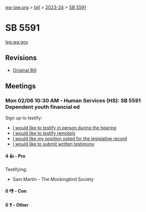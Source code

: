 [wa-law.org](/) > [bill](/bill/) > [2023-24](/bill/2023-24/) > [SB 5591](/bill/2023-24/sb/5591/)

# SB 5591
[leg.wa.gov](https://app.leg.wa.gov/billsummary?BillNumber=5591&Year=2023&Initiative=false)

## Revisions
* [Original Bill](1/)

## Meetings
### Mon 02/06 10:30 AM - Human Services (HS): SB 5591 Dependent youth financial ed
Sign up to testify:
* [I would like to testify in person during the hearing](https://app.leg.wa.gov/csi/Testifier/Add?chamber=House&mId=30657&aId=150676&caId=21106&tId=1)
* [I would like to testify remotely](https://app.leg.wa.gov/csi/Testifier/Add?chamber=House&mId=30657&aId=150676&caId=21106&tId=2)
* [I would like my position noted for the legislative record](https://app.leg.wa.gov/csi/Testifier/Add?chamber=House&mId=30657&aId=150676&caId=21106&tId=3)
* [I would like to submit written testimony](https://app.leg.wa.gov/csi/Testifier/Add?chamber=House&mId=30657&aId=150676&caId=21106&tId=4)

#### 4 👍 - Pro
Testifying:
* Sam Martin - The Mockingbird Society

#### 0 👎 - Con

#### 0 ❓ - Other
